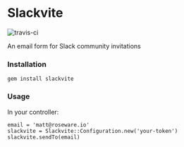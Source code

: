 # Slackvite
![travis-ci](https://travis-ci.org/rosendin/slackvite.svg?branch=master)

An email form for Slack community invitations

### Installation
```
gem install slackvite
```

### Usage
In your controller:
```
email = 'matt@roseware.io'
slackvite = Slackvite::Configuration.new('your-token')
slackvite.sendTo(email)
```

